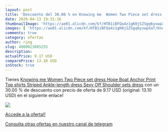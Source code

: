 ```yaml
---
layout: post
title: 'Descuento del 30.00 % en Knowing me  Women Two Piece set dress Ho'
date: 2020-04-13 19:31:16
thumbnailImage: 'https://ae01.alicdn.com/kf/HTB1iBFQa4z1gK0jSZSgq6yvwpXaT/Knowing-me-Women-Two-Piece-set-dress-Hope-Boat-Anchor-Print-Top-shirts-Striped-Ankle-length.jpg_350x350._SL200_.jpg'
images: [ 'https://ae01.alicdn.com/kf/HTB1iBFQa4z1gK0jSZSgq6yvwpXaT/Knowing-me-Women-Two-Piece-set-dress-Hope-Boat-Anchor-Print-Top-shirts-Striped-Ankle-length.jpg_350x350._SL200_.jpg' ]
comments: true
category: ofertas
author: ring
slug: 4000023005255
description:
actualPrice: 9.17 USD
comparePrice: 13.10 USD
inStock: true
---
```


Tienes [Knowing me  Women Two Piece set dress Hope Boat Anchor Print Top shirts Striped Ankle-length dress Sexy Off Shoulder sets dress](https://www.amazon.com/dp/4000023005255/?tag=redken08-20) con un 30.00 % de descuento con precio de oferta de 9.17 USD (original: 13.10 USD) en el siguiente enlace!

[![](https://ae01.alicdn.com/kf/HTB1iBFQa4z1gK0jSZSgq6yvwpXaT/Knowing-me-Women-Two-Piece-set-dress-Hope-Boat-Anchor-Print-Top-shirts-Striped-Ankle-length.jpg_350x350._SL200_.jpg)](https://www.amazon.com/dp/4000023005255/?tag=redken08-20)

[Accede a la oferta!!](https://www.amazon.com/dp/4000023005255/?tag=redken08-20)

[Consulta otras ofertas en nuestro canal de telegram](https://t.me/s/ofertas25)
